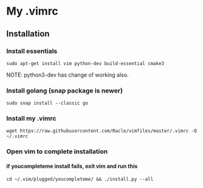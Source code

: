 # My .vimrc

## Installation
### Install essentials 
`sudo apt-get install vim python-dev build-essential cmake3`

NOTE: python3-dev has change of working also. 

### Install golang (snap package is newer)
`sudo snap install --classic go`

### Install my .vimrc
`wget https://raw.githubusercontent.com/Racle/vimfiles/master/.vimrc -O ~/.vimrc`

### Open vim to complete installation

#### if youcompleteme install fails, exit vim and run this

`cd ~/.vim/plugged/youcompleteme/ && ./install.py --all`
